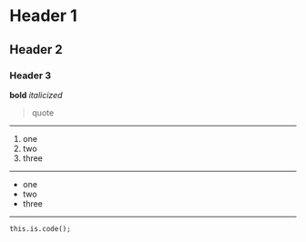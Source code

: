 # Header 1
## Header 2
### Header 3
**bold**
*italicized*
> quote
---
1. one
2. two
3. three
---
- one
- two
- three
---
`this.is.code();`
